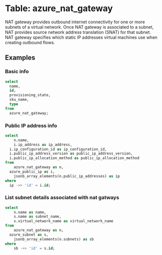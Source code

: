 # Table: azure_nat_gateway

NAT gateway provides outbound internet connectivity for one or more subnets of a virtual network. Once NAT gateway is associated to a subnet, NAT provides source network address translation (SNAT) for that subnet. NAT gateway specifies which static IP addresses virtual machines use when creating outbound flows.

## Examples

### Basic info

```sql
select
  name,
  id,
  provisioning_state,
  sku_name,
  type
from
  azure_nat_gateway;
```

### Public IP address info

```sql
select
	n.name,
	i.ip_address as ip_address,
  i.ip_configuration_id as ip_configuration_id,
  i.public_ip_address_version as public_ip_address_version,
  i.public_ip_allocation_method as public_ip_allocation_method
from
	azure_nat_gateway as n,
  azure_public_ip as i,
	jsonb_array_elements(n.public_ip_addresses) as ip
where
  ip ->> 'id' = i.id;
```


### List subnet details associated with nat gatways

```sql
select
	n.name as name,
	s.name as subnet_name,
	s.virtual_network_name as virtual_network_name
from
	azure_nat_gateway as n,
  azure_subnet as s,
	jsonb_array_elements(n.subnets) as sb
where
	sb ->> 'id' = s.id;
```